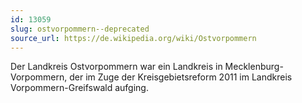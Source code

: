 ```yaml
---
id: 13059
slug: ostvorpommern--deprecated
source_url: https://de.wikipedia.org/wiki/Ostvorpommern
---
```


Der Landkreis Ostvorpommern war ein Landkreis in Mecklenburg-Vorpommern, der im Zuge der Kreisgebietsreform 2011 im Landkreis Vorpommern-Greifswald aufging.
